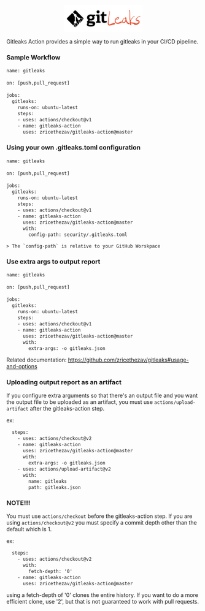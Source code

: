 <p align="center">
  <img alt="gitleaks" src="https://raw.githubusercontent.com/zricethezav/gifs/master/gitleakslogo.png" height="70" />
</p>

Gitleaks Action provides a simple way to run gitleaks in your CI/CD pipeline.

### Sample Workflow

```
name: gitleaks

on: [push,pull_request]

jobs:
  gitleaks:
    runs-on: ubuntu-latest
    steps:
    - uses: actions/checkout@v1
    - name: gitleaks-action
      uses: zricethezav/gitleaks-action@master
```

### Using your own .gitleaks.toml configuration

```
name: gitleaks

on: [push,pull_request]

jobs:
  gitleaks:
    runs-on: ubuntu-latest
    steps:
    - uses: actions/checkout@v1
    - name: gitleaks-action
      uses: zricethezav/gitleaks-action@master
      with:
        config-path: security/.gitleaks.toml
```

    > The `config-path` is relative to your GitHub Worskpace

### Use extra args to output report

```
name: gitleaks

on: [push,pull_request]

jobs:
  gitleaks:
    runs-on: ubuntu-latest
    steps:
    - uses: actions/checkout@v1
    - name: gitleaks-action
      uses: zricethezav/gitleaks-action@master
      with:
        extra-args: -o gitleaks.json
```

Related documentation: https://github.com/zricethezav/gitleaks#usage-and-options

### Uploading output report as an artifact

If you configure extra arguments so that there's an output file and you want the output file to be uploaded as an artifact, you must use `actions/upload-artifact` after the gitleaks-action step.

ex:

```
  steps:
    - uses: actions/checkout@v2
    - name: gitleaks-action
      uses: zricethezav/gitleaks-action@master
      with:
        extra-args: -o gitleaks.json
    - uses: actions/upload-artifact@v2
      with:
        name: gitleaks
        path: gitleaks.json
```

### NOTE!!!

You must use `actions/checkout` before the gitleaks-action step. If you are using `actions/checkout@v2` you must specify a commit depth other than the default which is 1.

ex:

```
  steps:
    - uses: actions/checkout@v2
      with:
        fetch-depth: '0'
    - name: gitleaks-action
      uses: zricethezav/gitleaks-action@master
```

using a fetch-depth of '0' clones the entire history. If you want to do a more efficient clone, use '2', but that is not guaranteed to work with pull requests.

